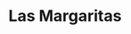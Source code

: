 ---
title: "Las Margaritas"
url: /ciudad-autonoma-de-buenos-aires/las-margaritas-avenida-cordoba/
shop: Kosmetik
---